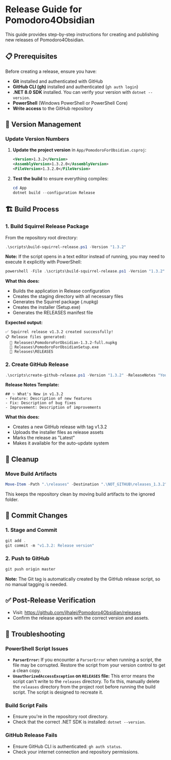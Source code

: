 # Release Guide for Pomodoro4Obsidian

This guide provides step-by-step instructions for creating and publishing new releases of Pomodoro4Obsidian.

## 📋 Prerequisites

Before creating a release, ensure you have:

- **Git** installed and authenticated with GitHub
- **GitHub CLI (gh)** installed and authenticated (`gh auth login`)
- **.NET 8.0 SDK** installed. You can verify your version with `dotnet --version`.
- **PowerShell** (Windows PowerShell or PowerShell Core)
- **Write access** to the GitHub repository

## 🔢 Version Management

### Update Version Numbers

1. **Update the project version** in `App/PomodoroForObsidian.csproj`:
   ```xml
   <Version>1.3.2</Version>
   <AssemblyVersion>1.3.2.0</AssemblyVersion>
   <FileVersion>1.3.2.0</FileVersion>
   ```

2. **Test the build** to ensure everything compiles:
   ```powershell
   cd App
   dotnet build --configuration Release
   ```

## 🏗️ Build Process

### 1. Build Squirrel Release Package

From the repository root directory:

```powershell
.\scripts\build-squirrel-release.ps1 -Version "1.3.2"
```

**Note:** If the script opens in a text editor instead of running, you may need to execute it explicitly with PowerShell:
```powershell
powershell -File .\scripts\build-squirrel-release.ps1 -Version "1.3.2"
```

**What this does:**
- Builds the application in Release configuration
- Creates the staging directory with all necessary files
- Generates the Squirrel package (.nupkg)
- Creates the installer (Setup.exe)
- Generates the RELEASES manifest file

**Expected output:**
```
✅ Squirrel release v1.3.2 created successfully!
📋 Release files generated:
  📄 Releases\PomodoroForObsidian-1.3.2-full.nupkg
  📄 Releases\PomodoroForObsidianSetup.exe
  📄 Releases\RELEASES
```

### 2. Create GitHub Release

```powershell
.\scripts\create-github-release.ps1 -Version "1.3.2" -ReleaseNotes "Your release notes here"
```

**Release Notes Template:**
```
## ✨ What's New in v1.3.2
- Feature: Description of new features
- Fix: Description of bug fixes
- Improvement: Description of improvements
```

**What this does:**
- Creates a new GitHub release with tag v1.3.2
- Uploads the installer files as release assets
- Marks the release as "Latest"
- Makes it available for the auto-update system

## 🧹 Cleanup

### Move Build Artifacts

```powershell
Move-Item -Path ".\releases" -Destination ".\NOT_GITHUB\releases_1.3.2" -Force
```

This keeps the repository clean by moving build artifacts to the ignored folder.

## 📝 Commit Changes

### 1. Stage and Commit

```powershell
git add .
git commit -m "v1.3.2: Release version"
```

### 2. Push to GitHub

```powershell
git push origin master
```

**Note:** The Git tag is automatically created by the GitHub release script, so no manual tagging is needed.

## ✅ Post-Release Verification

- Visit: https://github.com/jlhalej/Pomodoro4Obsidian/releases
- Confirm the release appears with the correct version and assets.

## 🚨 Troubleshooting

### PowerShell Script Issues

- **`ParserError`:** If you encounter a `ParserError` when running a script, the file may be corrupted. Restore the script from your version control to get a clean copy.
- **`UnauthorizedAccessException` on `RELEASES` file:** This error means the script can't write to the `releases` directory. To fix this, manually delete the `releases` directory from the project root before running the build script. The script is designed to recreate it.

### Build Script Fails

- Ensure you're in the repository root directory.
- Check that the correct .NET SDK is installed: `dotnet --version`.

### GitHub Release Fails

- Ensure GitHub CLI is authenticated: `gh auth status`.
- Check your internet connection and repository permissions.